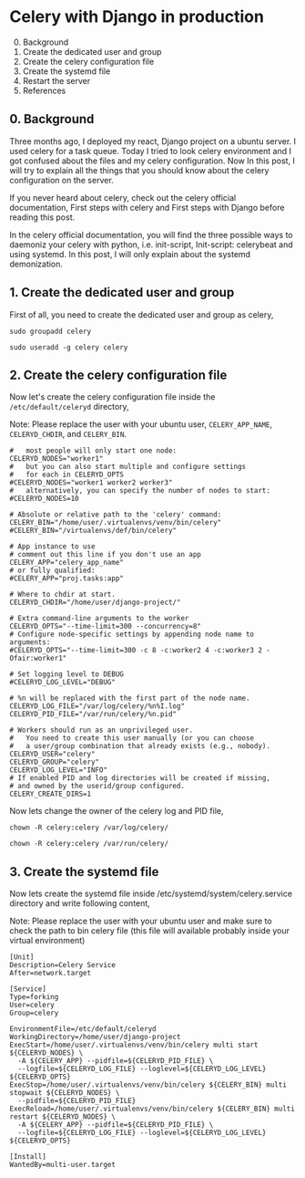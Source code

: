 # Celery with Django in production
0. Background
1. Create the dedicated user and group
2. Create the celery configuration file
3. Create the systemd file
4. Restart the server
5. References

## 0. Background
Three months ago, I deployed my react, Django project on a ubuntu server. I used celery for a task queue. Today I tried to look celery environment and I got confused about the files and my celery configuration. Now In this post, I will try to explain all the things that you should know about the celery configuration on the server.

If you never heard about celery, check out the celery official documentation, First steps with celery and First steps with Django before reading this post.

In the celery official documentation, you will find the three possible ways to daemoniz your celery with python, i.e. init-script, Init-script: celerybeat and using systemd. In this post, I will only explain about the systemd demonization.

## 1. Create the dedicated user and group
First of all, you need to create the dedicated user and group as celery,
```
sudo groupadd celery
```
```
sudo useradd -g celery celery
```

## 2. Create the celery configuration file
Now let's create the celery configuration file inside the `/etc/default/celeryd` directory,

Note: Please replace the user with your ubuntu user, `CELERY_APP_NAME`, `CELERYD_CHDIR`, and `CELERY_BIN`.

```
#   most people will only start one node:
CELERYD_NODES="worker1"
#   but you can also start multiple and configure settings
#   for each in CELERYD_OPTS
#CELERYD_NODES="worker1 worker2 worker3"
#   alternatively, you can specify the number of nodes to start:
#CELERYD_NODES=10

# Absolute or relative path to the 'celery' command:
CELERY_BIN="/home/user/.virtualenvs/venv/bin/celery"
#CELERY_BIN="/virtualenvs/def/bin/celery"

# App instance to use
# comment out this line if you don't use an app
CELERY_APP="celery_app_name"
# or fully qualified:
#CELERY_APP="proj.tasks:app"

# Where to chdir at start.
CELERYD_CHDIR="/home/user/django-project/"

# Extra command-line arguments to the worker
CELERYD_OPTS="--time-limit=300 --concurrency=8"
# Configure node-specific settings by appending node name to arguments:
#CELERYD_OPTS="--time-limit=300 -c 8 -c:worker2 4 -c:worker3 2 -Ofair:worker1"

# Set logging level to DEBUG
#CELERYD_LOG_LEVEL="DEBUG"

# %n will be replaced with the first part of the node name.
CELERYD_LOG_FILE="/var/log/celery/%n%I.log"
CELERYD_PID_FILE="/var/run/celery/%n.pid"

# Workers should run as an unprivileged user.
#   You need to create this user manually (or you can choose
#   a user/group combination that already exists (e.g., nobody).
CELERYD_USER="celery"
CELERYD_GROUP="celery"
CELERYD_LOG_LEVEL="INFO"
# If enabled PID and log directories will be created if missing,
# and owned by the userid/group configured.
CELERY_CREATE_DIRS=1
```

Now lets change the owner of the celery log and PID file,
```
chown -R celery:celery /var/log/celery/
```
```
chown -R celery:celery /var/run/celery/
```
## 3. Create the systemd file
Now lets create the systemd file inside /etc/systemd/system/celery.service directory and write following content,

Note: Please replace the user with your ubuntu user and make sure to check the path to bin celery file (this file will available probably inside your virtual environment)
```
[Unit]
Description=Celery Service
After=network.target

[Service]
Type=forking
User=celery
Group=celery

EnvironmentFile=/etc/default/celeryd
WorkingDirectory=/home/user/django-project
ExecStart=/home/user/.virtualenvs/venv/bin/celery multi start ${CELERYD_NODES} \
  -A ${CELERY_APP} --pidfile=${CELERYD_PID_FILE} \
  --logfile=${CELERYD_LOG_FILE} --loglevel=${CELERYD_LOG_LEVEL} ${CELERYD_OPTS}
ExecStop=/home/user/.virtualenvs/venv/bin/celery ${CELERY_BIN} multi stopwait ${CELERYD_NODES} \
  --pidfile=${CELERYD_PID_FILE}
ExecReload=/home/user/.virtualenvs/venv/bin/celery ${CELERY_BIN} multi restart ${CELERYD_NODES} \
  -A ${CELERY_APP} --pidfile=${CELERYD_PID_FILE} \
  --logfile=${CELERYD_LOG_FILE} --loglevel=${CELERYD_LOG_LEVEL} ${CELERYD_OPTS}

[Install]
WantedBy=multi-user.target
```
